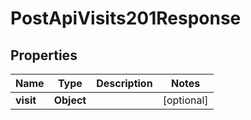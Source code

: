 

# PostApiVisits201Response


## Properties

| Name | Type | Description | Notes |
|------------ | ------------- | ------------- | -------------|
|**visit** | **Object** |  |  [optional] |



